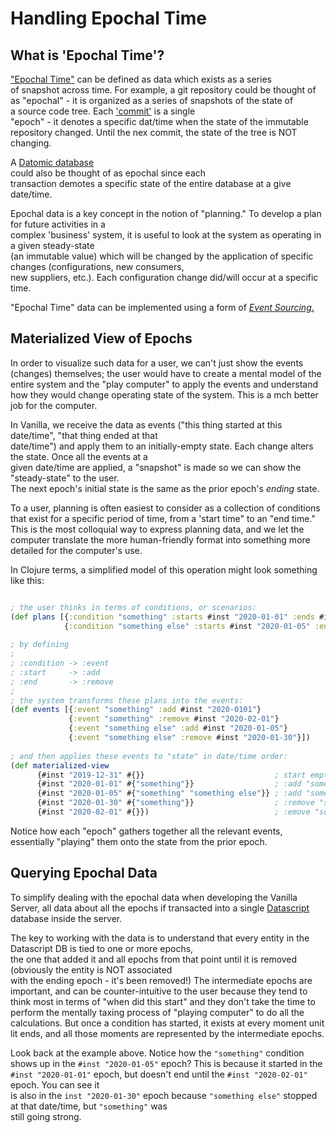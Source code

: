 # Handling Epochal Time


## What is 'Epochal Time'?

["Epochal Time"](https://www.dictionary.com/browse/epoch) can be defined as data which exists as a series  
of snapshot across time. For example,
a git repository could be thought of as "epochal" - it is organized as a series of snapshots of the state of  
a source code tree. Each ['commit'](https://www.atlassian.com/git/tutorials/saving-changes/git-commit) is a single  
"epoch" - it denotes a specific dat/time when the state
of the immutable repository changed. Until the nex commit, the state of the tree is NOT changing.

A [Datomic database](https://docs.datomic.com/cloud/whatis/data-model.html#time-model)  
could also be thought of as epochal since each  
transaction demotes a specific state of the entire database at a give date/time.

Epochal data is a key concept in the notion of "planning." To develop a plan for future activities in a  
complex 'business' system, it is useful to look at the system as operating in a given steady-state  
(an immutable value) which will be changed by the application of specific changes (configurations, new consumers,  
new suppliers, etc.). Each configuration change did/will occur at a specific time.

"Epochal Time" data can be implemented using a form of [_Event Sourcing_.](https://dev.to/barryosull/event-sourcing-what-it-is-and-why-its-awesome)



## Materialized View of Epochs

In order to visualize such data for a user, we can't just show the events (changes) themselves; the user would
have to create a mental model of the entire system and the "play computer" to apply the events and understand
how they would change operating state of the system. This is a mch better job for the computer.

In Vanilla, we receive the data as events ("this thing started at this date/time", "that thing ended at that  
date/time") and apply them to an initially-empty state. Each change alters the state. Once all the events at a  
given date/time are applied, a "snapshot" is made so we can show the "steady-state" to the user.  
The next epoch's initial state is the same as the prior epoch's _ending_ state.

To a user, planning is often easiest to consider as a collection of conditions that exist for a specific period
of time, from a 'start time" to an "end time." This is the most colloquial way to express planning data, and we
let the computer translate the more human-friendly format into something more detailed for the computer's use.

In Clojure terms, a simplified model of this operation might look something like this:

``` clojure

; the user thinks in terms of conditions, or scenarios:
(def plans [{:condition "something" :starts #inst "2020-01-01" :ends #inst "2020-02-01"}
            {:condition "something else" :starts #inst "2020-01-05" :ends #inst "2020-01-30"}])
             
; by defining
;       
; :condition -> :event                   
; :start     -> :add
; :end       -> :remove
;
; the system transforms these plans into the events: 
(def events [{:event "something" :add #inst "2020-0101"}
             {:event "something" :remove #inst "2020-02-01"}
             {:event "something else" :add #inst "2020-01-05"}
             {:event "something else" :remove #inst "2020-01-30"}])
             
; and then applies these events to "state" in date/time order:
(def materialized-view
      {#inst "2019-12-31" #{}}                             ; start empty                               
      {#inst "2020-01-01" #{"something"}}                  ; :add "something"
      {#inst "2020-01-05" #{"something" "something else"}} ; :add "something else"
      {#inst "2020-01-30" #{"something"}}                  ; :remove "something else"
      {#inst "2020-02-01" #{}})                            ; :emove "something
```

Notice how each "epoch" gathers together all the relevant events, essentially "playing" them onto the state from the
prior epoch.



## Querying Epochal Data

To simplify dealing with the epochal data when developing the Vanilla Server, all data about all the epochs
if transacted into a single [Datascript](https://github.com/tonsky/datascript) database inside the server.

The key to working with the data is to understand that every entity in the Datascript DB is tied to one or more epochs,  
the one that added it and all epochs from that point until it is removed (obviously the entity is NOT associated  
with the ending epoch - it's been removed!) The intermediate epochs are important, and can be counter-intuitive to the user
because they tend to think most in terms of "when did this start" and they don't take the time to perform the
mentally taxing process of "playing computer" to do all the calculations. But once a condition has started, it exists
at every moment unit lit ends, and all those moments are represented by the intermediate epochs.

Look back at the example above. Notice how the `"something"` condition shows up in the `#inst "2020-01-05"` epoch? This is
because it started in the `#inst "2020-01-01"` epoch, but doesn't end until the `#inst "2020-02-01"` epoch. You can see it  
is also in the `inst "2020-01-30"` epoch because `"something else"` stopped at that date/time, but `"something"` was  
still going strong.

